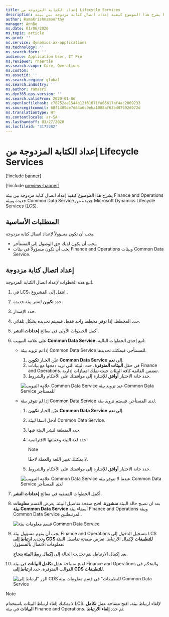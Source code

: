 ```yaml
---
title: إعداد الكتابة المزدوجة من Lifecycle Services
description: يشرح هذا الموضوع كيفية إعداد اتصال كتابة مزدوجة بين بيئة Finance and Operations جديدة وبيئة Common Data Service جديدة من Microsoft Dynamics Lifecycle Services (LCS).
author: RamaKrishnamoorthy
manager: AnnBe
ms.date: 01/06/2020
ms.topic: article
ms.prod: ''
ms.service: dynamics-ax-applications
ms.technology: ''
ms.search.form: ''
audience: Application User, IT Pro
ms.reviewer: rhaertle
ms.search.scope: Core, Operations
ms.custom: ''
ms.assetid: ''
ms.search.region: global
ms.search.industry: ''
ms.author: ramasri
ms.dyn365.ops.version: ''
ms.search.validFrom: 2020-01-06
ms.openlocfilehash: c78752aa1544b12f61071fa06617af4ac2809233
ms.sourcegitcommit: 68f1485de7d64a6c9eba1088af63bd07992d972d
ms.translationtype: HT
ms.contentlocale: ar-SA
ms.lasthandoff: 03/27/2020
ms.locfileid: "3172982"
---
```

# <a name="dual-write-setup-from-lifecycle-services"></a>إعداد الكتابة المزدوجة من Lifecycle Services

[!include [banner](../../includes/banner.md)]

[!include [preview-banner](../../includes/preview-banner.md)]

يشرح هذا الموضوع كيفية إعداد اتصال كتابة مزدوجة بين بيئة Finance and Operations جديدة وبيئة Common Data Service جديدة من Microsoft Dynamics Lifecycle Services (LCS).

## <a name="prerequisites"></a>المتطلبات الأساسية

يجب أن تكون مسؤولاً لإعداد اتصال كتابة مزدوجة.

+ يجب أن يكون لديك حق الوصول إلى المستأجر.
+ يجب أن تكون مسؤولاً في بيئات Finance and Operations وبيئات Common Data Service.

## <a name="set-up-a-dual-write-connection"></a>إعداد اتصال كتابة مزدوجة

اتبع هذه الخطوات لإعداد اتصال الكتابة المزدوجة.

1. في LCS، انتقل إلى المشروع..
2. حدد **تكوين** لنشر بيئة جديدة.
3. حدد الإصدار. 
4. حدد المخطط. إذا توفر مخطط واحد فقط، فسيتم تحديده بشكل تلقائي.
5. أكمل الخطوات الأولى في معالج **إعدادات النشر**.
6. على علامة التبويب **Common Data Service**، اتبع إحدى الخطوات التالية:

    - إذا تم تزويد بيئة Common Data Service للمستأجر، فيمكنك تحديدها.

        1. عيّن الخيار **تكوين Common Data Service** إلى **نعم**.
        2. في حقل **البيئات المتوفرة**، حدد البيئة التي تريد دمجها مع بيانات Finance and Operations. تتضمن القائمة كافة البيئات حيث تملك امتيازات إدارية.
        3. حدد خانة الاختيار **أوافق** للإشارة إلى موافقتك على الأحكام والشروط.

        ![علامة التبويب Common Data Service عند تزويد بيئة Common Data Service للمستأجر](../dual-write/media/lcs_setup_1.png)

    - إذا لم تتوفر بيئة Common Data Service لدى المستأجر، فسيتم تزويد بيئة.

        1. عيّن الخيار **تكوين Common Data Service** إلى **نعم**.
        2. أدخل اسمًا لبيئة Common Data Service.
        3. حدد المنطقة لنشر البيئة فيها.
        4. حدد لغة البيئة وعملتها الافتراضية.

            > [!NOTE]
            > لا يمكنك تغيير اللغة والعملة لاحقًا.

        5. حدد خانة الاختيار **أوافق** للإشارة إلى موافقتك على الأحكام والشروط.

        ![علامة التبويب Common Data Service عندما لا تتوفر بيئة Common Data Service لدى المستأجر](../dual-write/media/lcs_setup_2.png)

7. أكمل الخطوات المتبقية في معالج **إعدادات النشر**.
8. بعد ان تصبح حالة البيئة **منشورة**، افتح صفحة تفاصيل البيئة. يعرض القسم **معلومات بيئة Common Data Service** أسماء بيئة Finance and Operations وبيئة Common Data Service المرتبطتين.

    ![قسم معلومات بيئة Common Data Service](../dual-write/media/lcs_setup_3.png)

9. يجب أن يقوم مسؤول بيئة Finance and Operations بتسجيل الدخول إلى LCS وتحديد **ارتباط إلى CDS للتطبيقات** لإكمال الارتباط. تعرض صفحة تفاصيل البيئة معلومات الاتصال بالمسؤول.

    بعد إكمال الارتباط، يتم تحديث الحالة إلى **إكمال ربط البيئة بنجاح**.

10. لفتح مساحة عمل **تكامل البيانات** في بيئة Finance and Operations والتحكم في القوالب المتوفرة، حدد **ارتباط إلى CDS للتطبيقات**.

    ![الزر "ارتباط إلى CDS للتطبيقات" في قسم معلومات بيئة Common Data Service](../dual-write/media/lcs_setup_4.png)

> [!NOTE]
> لا يمكنك إلغاء ارتباط البيئات باستخدام LCS. لإلغاء ارتباط بيئة، افتح مساحة عمل **تكامل البيانات** في بيئة Finance and Operations، ثم حدد **إلغاء الارتباط**.

